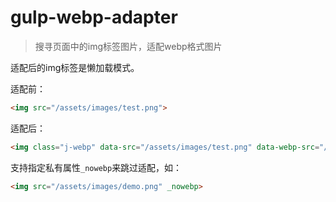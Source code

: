 # gulp-webp-adapter

> 搜寻页面中的img标签图片，适配webp格式图片


适配后的img标签是懒加载模式。

适配前：
```html
<img src="/assets/images/test.png">
```

适配后：
```html
<img class="j-webp" data-src="/assets/images/test.png" data-webp-src="/assets/images/test.webp">
```

支持指定私有属性`_nowebp`来跳过适配，如：
```html
<img src="/assets/images/demo.png" _nowebp>
```
